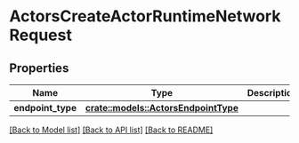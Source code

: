 # ActorsCreateActorRuntimeNetworkRequest

## Properties

Name | Type | Description | Notes
------------ | ------------- | ------------- | -------------
**endpoint_type** | [**crate::models::ActorsEndpointType**](ActorsEndpointType.md) |  | 

[[Back to Model list]](../README.md#documentation-for-models) [[Back to API list]](../README.md#documentation-for-api-endpoints) [[Back to README]](../README.md)


